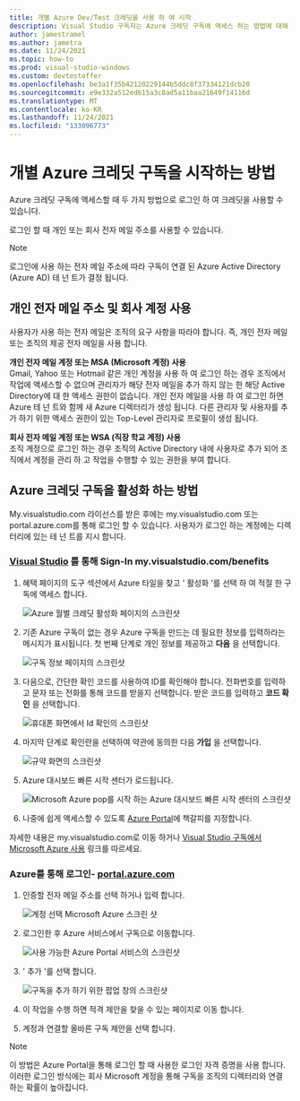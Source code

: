 ```yaml
---
title: 개별 Azure Dev/Test 크레딧을 사용 하 여 시작
description: Visual Studio 구독자는 Azure 크레딧 구독에 액세스 하는 방법에 대해 알아봅니다.
author: jamestramel
ms.author: jametra
ms.date: 11/24/2021
ms.topic: how-to
ms.prod: visual-studio-windows
ms.custom: devtestoffer
ms.openlocfilehash: be3a1f35b42120229144b5ddc8f37334121dcb20
ms.sourcegitcommit: e9e332a512ed615a3c8ad5a11baa21649f14116d
ms.translationtype: MT
ms.contentlocale: ko-KR
ms.lasthandoff: 11/24/2021
ms.locfileid: "133096773"
---
```

# <a name="how-to-get-started-with-your-individual-azure-credit-subscription"></a>개별 Azure 크레딧 구독을 시작하는 방법  

Azure 크레딧 구독에 액세스할 때 두 가지 방법으로 로그인 하 여 크레딧을 사용할 수 있습니다.  

로그인 할 때 개인 또는 회사 전자 메일 주소를 사용할 수 있습니다.  

> [!NOTE]
> 로그인에 사용 하는 전자 메일 주소에 따라 구독이 연결 된 Azure Active Directory (Azure AD) 테 넌 트가 결정 됩니다.  

## <a name="using-a-personal-email-address-versus-a-work-account"></a>개인 전자 메일 주소 및 회사 계정 사용  

사용자가 사용 하는 전자 메일은 조직의 요구 사항을 따라야 합니다. 즉, 개인 전자 메일 또는 조직의 제공 전자 메일을 사용 합니다.

**개인 전자 메일 계정 또는 MSA (Microsoft 계정) 사용**  
Gmail, Yahoo 또는 Hotmail 같은 개인 계정을 사용 하 여 로그인 하는 경우 조직에서 작업에 액세스할 수 없으며 관리자가 해당 전자 메일을 추가 하지 않는 한 해당 Active Directory에 대 한 액세스 권한이 없습니다. 개인 전자 메일을 사용 하 여 로그인 하면 Azure 테 넌 트와 함께 새 Azure 디렉터리가 생성 됩니다. 다른 관리자 및 사용자를 추가 하기 위한 액세스 권한이 있는 Top-Level 관리자로 프로필이 생성 됩니다.  

**회사 전자 메일 계정 또는 WSA (직장 학교 계정) 사용**  
조직 계정으로 로그인 하는 경우 조직의 Active Directory 내에 사용자로 추가 되어 조직에서 계정을 관리 하 고 작업을 수행할 수 있는 권한을 부여 합니다.  

## <a name="how-to-activate-your-azure-credit-subscription"></a>Azure 크레딧 구독을 활성화 하는 방법  

My.visualstudio.com 라이선스를 받은 후에는 my.visualstudio.com 또는 portal.azure.com를 통해 로그인 할 수 있습니다.
사용자가 로그인 하는 계정에는 디렉터리에 있는 테 넌 트를 지시 합니다.  

### <a name="sign-in-through-visual-studio---myvisualstudiocombenefits"></a>[Visual Studio](https://my.visualstudio.com/benefits) 를 통해 Sign-In my.visualstudio.com/benefits

1. 혜택 페이지의 도구 섹션에서 Azure 타일을 찾고 ' 활성화 '를 선택 하 여 적절 한 구독에 액세스 합니다.  

   ![Azure 월별 크레딧 활성화 페이지의 스크린샷](media/quickstart-individual-credit/activate.png "활성화를 클릭 하 여 구독에 액세스 합니다.")  
2. 기존 Azure 구독이 없는 경우 Azure 구독을 만드는 데 필요한 정보를 입력하라는 메시지가 표시됩니다. 첫 번째 단계로 개인 정보를 제공하고 **다음** 을 선택합니다.  

   ![구독 정보 페이지의 스크린샷](media/quickstart-individual-credit/azure-about-you.png "정보를 입력 하 고 ' 다음 '을 클릭 합니다.")  
3. 다음으로, 간단한 확인 코드를 사용하여 ID를 확인해야 합니다. 전화번호를 입력하고 문자 또는 전화를 통해 코드를 받을지 선택합니다. 받은 코드를 입력하고 **코드 확인** 을 선택합니다.  

   ![휴대폰 화면에서 Id 확인의 스크린샷](media/quickstart-individual-credit/azure-identity.png)  
4. 마지막 단계로 확인란을 선택하여 약관에 동의한 다음 **가입** 을 선택합니다.  

   ![규약 화면의 스크린샷](media/quickstart-individual-credit/azure-agreement.png)  
5. Azure 대시보드 빠른 시작 센터가 로드됩니다.  

   ![Microsoft Azure pop를 시작 하는 Azure 대시보드 빠른 시작 센터의 스크린샷](media/quickstart-individual-credit/azure-quick-start.png)  
6. 나중에 쉽게 액세스할 수 있도록 [Azure Portal](https://portal.azure.com)에 책갈피를 지정합니다.  

자세한 내용은 my.visualstudio.com로 이동 하거나 [Visual Studio 구독에서 Microsoft Azure 사용](/visualstudio/subscriptions/vs-azure#:~:text=Eligibility%20%20%20%20Subscription%20Level%20%2F%20Program,%20%20Yes%20%2013%20more%20rows%20) 링크를 따르세요.  

### <a name="sign-in-through-azure---portalazurecom"></a>Azure를 통해 로그인- [portal.azure.com](https://portal.azure.com)

1. 인증할 전자 메일 주소를 선택 하거나 입력 합니다.  

   ![계정 선택 Microsoft Azure 스크린 샷](media/quickstart-individual-credit/pick-an-account.png "Azure Portal에 로그인 할 계정을 선택 합니다.")  
2. 로그인한 후 Azure 서비스에서 구독으로 이동합니다.  

   ![사용 가능한 Azure Portal 서비스의 스크린샷](media/quickstart-individual-credit/azure-services.png "Azure 서비스에서 구독을 선택 합니다.")  
3. ' 추가 '를 선택 합니다.  

   ![구독을 추가 하기 위한 팝업 창의 스크린샷](media/quickstart-individual-credit/click-add.png "추가 단추를 클릭 합니다.")  
4. 이 작업을 수행 하면 적격 제안을 찾을 수 있는 페이지로 이동 합니다.  
5. 계정과 연결할 올바른 구독 제안을 선택 합니다.  

> [!NOTE]
> 이 방법은 Azure Portal을 통해 로그인 할 때 사용한 로그인 자격 증명을 사용 합니다. 이러한 로그인 방식에는 회사 Microsoft 계정을 통해 구독을 조직의 디렉터리와 연결 하는 확률이 높아집니다.
